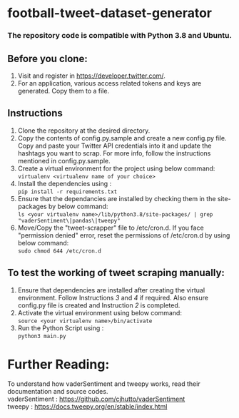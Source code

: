 # football-tweet-dataset-generator
### The repository code is compatible with Python 3.8 and Ubuntu.
## Before you clone:
 1. Visit and register in https://developer.twitter.com/.
 2. For an application, various access related tokens and keys are generated. Copy them to a file.

## Instructions
1. Clone the repository at the desired directory.
2. Copy the contents of config.py.sample and create a new config.py file. Copy and paste your Twitter API credentials into it and update the hashtags you want to scrap. For more info, follow the instructions mentioned in config.py.sample.
3. Create a virtual environment for the project using below command:<br>
    `virtualenv <virtualenv name of your choice>`
4. Install the dependencies using :<br>
    `pip install -r requirements.txt`
5. Ensure that the dependancies are installed by checking them in the site-packages by below command:<br>
    `ls <your virtualenv name>/lib/python3.8/site-packages/ | grep "vaderSentiment\|pandas\|tweepy"`
6. Move/Copy the "tweet-scrapper" file to /etc/cron.d. If you face "permission denied" error, reset the permissions of /etc/cron.d by using below command:<br>
    `sudo chmod 644 /etc/cron.d`

## To test the working of tweet scraping manually:
1. Ensure that dependencies are installed after creating the virtual environment. Follow Instructions *3* and *4* if required. Also ensure config.py file is created and Instruction *2* is completed.
2. Activate the virtual environment using below command:<br>
    `source <your virtualenv name>/bin/activate`
3. Run the Python Script using :<br>
    `python3 main.py`
    
# Further Reading:
To understand how vaderSentiment and tweepy works, read their documentation and source codes.<br>
vaderSentiment : https://github.com/cjhutto/vaderSentiment<br>
tweepy : https://docs.tweepy.org/en/stable/index.html
